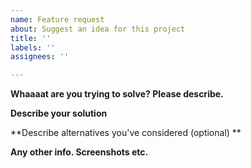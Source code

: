 ```yaml
---
name: Feature request
about: Suggest an idea for this project
title: ''
labels: ''
assignees: ''

---
```


**Whaaaat are you trying to solve? Please describe.**


**Describe your solution**


**Describe alternatives you've considered (optional) **


**Any other info. Screenshots etc.**
